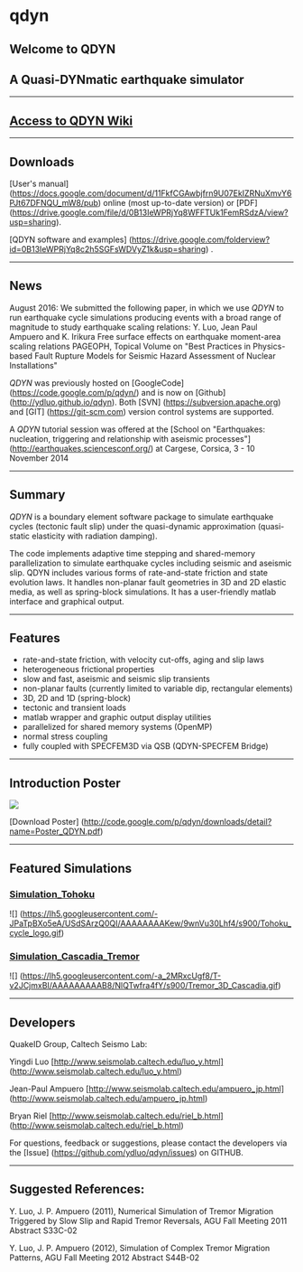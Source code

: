 # qdyn
## Welcome to QDYN
## A Quasi-DYNmatic earthquake simulator

--------------------------------
## [Access to QDYN Wiki](https://github.com/ydluo/qdyn/wiki)
--------------------------------

## Downloads

[User's manual] (https://docs.google.com/document/d/11FkfCGAwbjfrn9U07EkIZRNuXmvY6PJt67DFNQU_mW8/pub) online (most up-to-date version) or [PDF] (https://drive.google.com/file/d/0B13IeWPRjYq8WFFTUk1FemRSdzA/view?usp=sharing). 

[QDYN software and examples] (https://drive.google.com/folderview?id=0B13IeWPRjYq8c2h5SGFsWDVyZ1k&usp=sharing) .

--------------------------------

## News 

August 2016: We submitted the following paper, in which we use *QDYN* to run earthquake cycle simulations producing events with a broad range of magnitude to study earthquake scaling relations:
  Y. Luo, Jean Paul Ampuero and K. Irikura
  Free surface effects on earthquake moment-area scaling relations
  PAGEOPH, Topical Volume on "Best Practices in Physics-based Fault Rupture Models for Seismic Hazard Assessment of Nuclear Installations"

*QDYN* was previously hosted on [GoogleCode] (https://code.google.com/p/qdyn/) and is now on [Github] (http://ydluo.github.io/qdyn). Both [SVN] (https://subversion.apache.org) and [GIT] (https://git-scm.com) version control systems are supported. 

A *QDYN* tutorial session was offered at the [School on "Earthquakes: nucleation, triggering and relationship with aseismic processes"] (http://earthquakes.sciencesconf.org/) at Cargese, Corsica, 3 - 10 November 2014 

--------------------------------


## Summary
*QDYN* is a boundary element software package to simulate earthquake cycles (tectonic fault slip) under the quasi-dynamic approximation (quasi-static elasticity with radiation damping).  

The code implements adaptive time stepping and shared-memory parallelization to simulate earthquake cycles including seismic and aseismic slip. QDYN includes various forms of rate-and-state friction and state evolution laws. It handles non-planar fault geometries in 3D and 2D elastic media, as well as spring-block simulations. It has a user-friendly matlab interface and graphical output.

--------------------------------


## Features

  * rate-and-state friction, with velocity cut-offs, aging and slip laws
  * heterogeneous frictional properties
  * slow and fast, aseismic and seismic slip transients
  * non-planar faults (currently limited to variable dip, rectangular elements)
  * 3D, 2D and 1D (spring-block)
  * tectonic and transient loads
  * matlab wrapper and graphic output display utilities
  * parallelized for shared memory systems (OpenMP)
  * normal stress coupling
  * fully coupled with SPECFEM3D via QSB (QDYN-SPECFEM Bridge)




-------------------------

## Introduction Poster

![](https://lh4.googleusercontent.com/-OjKBE5_Ipf8/T9wk2GtVRXI/AAAAAAAAABg/a1diUWu7tFU/s763/Poster_QDYN.jpg)

[Download Poster] (http://code.google.com/p/qdyn/downloads/detail?name=Poster_QDYN.pdf) 

-------------------------


## Featured Simulations

### [Simulation_Tohoku](https://github.com/ydluo/qdyn/wiki/Simulation_Tohoku)
![] (https://lh5.googleusercontent.com/-JPaTpBXo5eA/USdSArzQ0QI/AAAAAAAAKew/9wnVu30Lhf4/s900/Tohoku_cycle_logo.gif)

### [Simulation_Cascadia_Tremor](https://github.com/ydluo/qdyn/wiki/Simulation_Cascadia_Tremor)
![] (https://lh5.googleusercontent.com/-a_2MRxcUgf8/T-v2JCjmxBI/AAAAAAAAAB8/NlQTwfra4fY/s900/Tremor_3D_Cascadia.gif)


------------------------
## Developers

QuakeID Group, Caltech Seismo Lab:

Yingdi Luo [http://www.seismolab.caltech.edu/luo_y.html] (http://www.seismolab.caltech.edu/luo_y.html)

Jean-Paul Ampuero [http://www.seismolab.caltech.edu/ampuero_jp.html] (http://www.seismolab.caltech.edu/ampuero_jp.html)

Bryan Riel [http://www.seismolab.caltech.edu/riel_b.html] (http://www.seismolab.caltech.edu/riel_b.html)

For questions, feedback or suggestions, please contact the developers via the [Issue] (https://github.com/ydluo/qdyn/issues) on GITHUB.

-------------------------

## Suggested References:

Y. Luo, J. P. Ampuero (2011), Numerical Simulation of Tremor Migration Triggered by Slow Slip and Rapid Tremor Reversals, AGU Fall Meeting 2011 Abstract S33C-02

Y. Luo, J. P. Ampuero (2012), Simulation of Complex Tremor Migration Patterns, AGU Fall Meeting 2012 Abstract S44B-02



